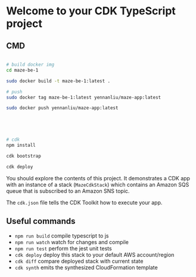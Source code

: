 # Welcome to your CDK TypeScript project

## CMD

```bash

# build docker img
cd maze-be-1

sudo docker build -t maze-be-1:latest .

# push
sudo docker tag maze-be-1:latest yennanliu/maze-app:latest

sudo docker push yennanliu/maze-app:latest





# cdk
npm install

cdk bootstrap

cdk deploy
```

You should explore the contents of this project. It demonstrates a CDK app with an instance of a stack (`MazeCdkStack`)
which contains an Amazon SQS queue that is subscribed to an Amazon SNS topic.

The `cdk.json` file tells the CDK Toolkit how to execute your app.

## Useful commands

* `npm run build`   compile typescript to js
* `npm run watch`   watch for changes and compile
* `npm run test`    perform the jest unit tests
* `cdk deploy`      deploy this stack to your default AWS account/region
* `cdk diff`        compare deployed stack with current state
* `cdk synth`       emits the synthesized CloudFormation template
